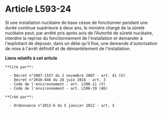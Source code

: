 # Article L593-24

Si une installation nucléaire de base cesse de fonctionner pendant une durée continue supérieure à deux ans, le ministre
chargé de la sûreté nucléaire peut, par arrêté pris après avis de l'Autorité de sûreté nucléaire, interdire la reprise du
fonctionnement de l'installation et demander à l'exploitant de déposer, dans un délai qu'il fixe, une demande d'autorisation
de mise à l'arrêt définitif et de démantèlement de l'installation.

**Liens relatifs à cet article**

	**Cité par**:

	  - Décret n°2007-1557 du 2 novembre 2007 - art. 41 (V)
	  - Décret n°2016-846 du 28 juin 2016 - art. 3
	  - Code de l'environnement - art. L596-11 (V)
	  - Code de l'environnement - art. L596-19 (Ab)

	**Créé par**:

	  - Ordonnance n°2012-6 du 5 janvier 2012 - art. 3

